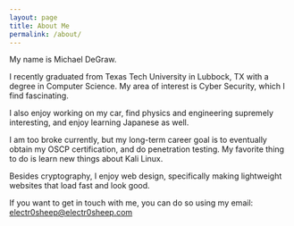 ```yaml
---
layout: page
title: About Me
permalink: /about/
---
```


My name is Michael DeGraw.

I recently graduated from Texas Tech University in Lubbock, TX with a degree in
Computer Science. My area of interest is Cyber Security, which I find
fascinating.

I also enjoy working on my car, find physics and engineering supremely
interesting, and enjoy learning Japanese as well.

I am too broke currently, but my long-term career goal is to eventually obtain
my OSCP certification, and do penetration testing. My favorite thing to do is
learn new things about Kali Linux.

Besides cryptography, I enjoy web design, specifically making lightweight
websites that load fast and look good.

If you want to get in touch with me, you can do so using my email: [electr0sheep@electr0sheep.com](electr0sheep@electr0sheep.com)
